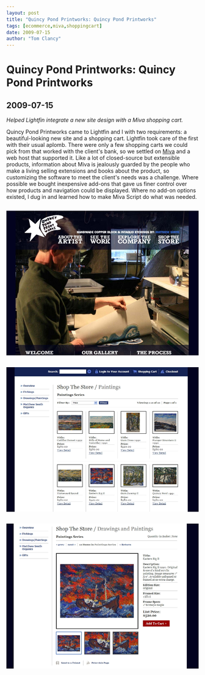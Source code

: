 ```yaml
---
layout: post
title: "Quincy Pond Printworks: Quincy Pond Printworks"
tags: [ecommerce,miva,shoppingcart]
date: 2009-07-15
author: "Tom Clancy"
---
```


# Quincy Pond Printworks: Quincy Pond Printworks

## 2009-07-15

_Helped Lightfin integrate a new site design with a Miva shopping cart._

<p>Quincy Pond Printworks came to Lightfin and I with two requirements: a beautiful-looking new site and a shopping cart. Lightfin took care of the first with their usual aplomb. There were only a few shopping carts we could pick from that worked with the client's bank, so we settled on <a href="http://www.mivamerchant.com/">Miva</a> and a web host that supported it. Like a lot of closed-source but extensible products, information about Miva is jealously guarded by the people who make a living selling extensions and books about the product, so customizing the software to meet the client's needs was a challenge. Where possible we bought inexpensive add-ons that gave us finer control over how products and navigation could be displayed. Where no add-on options existed, I dug in and learned how to make Miva Script do what was needed.</p><img src="/assets/portfolio/croppercapture2.jpg" alt="Homepage " style="margin: 1em 0" />
<img src="/assets/portfolio/croppercapture1.jpg" alt="Store Landing Page Category landing page for a section of the store." style="margin: 1em 0" />
<img src="/assets/portfolio/croppercapture3.jpg" alt="Product Detail " style="margin: 1em 0" />

